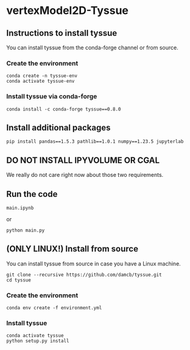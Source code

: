 # vertexModel2D-Tyssue

## Instructions to install tyssue

You can install tyssue from the conda-forge channel or from source.

### Create the environment
```
conda create -n tyssue-env
conda activate tyssue-env
```

### Install tyssue via conda-forge
```
conda install -c conda-forge tyssue==0.8.0
```

## Install additional packages
```
pip install pandas==1.5.3 pathlib==1.0.1 numpy==1.23.5 jupyterlab
```

## DO NOT INSTALL IPYVOLUME OR CGAL

We really do not care right now about those two requirements.

## Run the code
```
main.ipynb
```
or
```
python main.py
```

## (ONLY LINUX!) Install from source

You can install tyssue from source in case you have a Linux machine.

```
git clone --recursive https://github.com/damcb/tyssue.git
cd tyssue
```

### Create the environment
```
conda env create -f environment.yml
```

### Install tyssue
```
conda activate tyssue
python setup.py install
```
